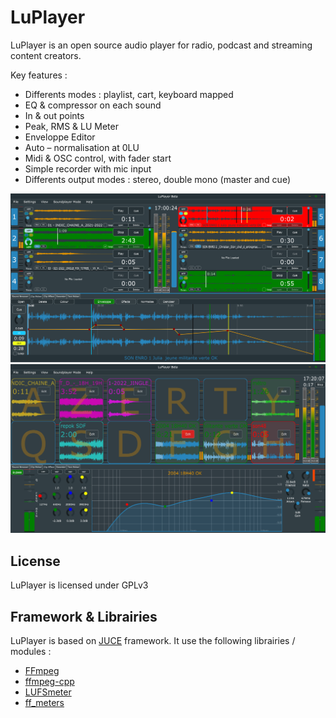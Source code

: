 # LuPlayer
LuPlayer is an open source audio player for radio, podcast and streaming content creators.

Key features :
* Differents modes : playlist, cart, keyboard mapped
* EQ & compressor on each sound
* In & out points
* Peak, RMS & LU Meter
* Enveloppe Editor
* Auto – normalisation at 0LU
* Midi & OSC control, with fader start
* Simple recorder with mic input
* Differents output modes : stereo, double mono (master and cue)

![Capture 1](https://github.com/LucienLefebvre/LuPlayer/blob/master/Screenshots/Capture_1.PNG?raw=true "Capture 1")
![Capture 2](https://github.com/LucienLefebvre/LuPlayer/blob/master/Screenshots/Capture_2.PNG?raw=true "Capture 2")

## License
LuPlayer is licensed under GPLv3

## Framework & Librairies
LuPlayer is based on [JUCE](https://github.com/juce-framework/JUCE) framework.
It use the following librairies / modules :
* [FFmpeg](https://github.com/FFmpeg/FFmpeg)
* [ffmpeg-cpp](https://github.com/Raveler/ffmpeg-cpp)
* [LUFSmeter](https://github.com/klangfreund/LUFSMeter)
* [ff_meters](https://github.com/ffAudio/ff_meters)
